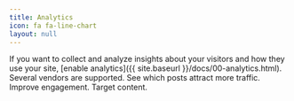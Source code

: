 ```yaml
---
title: Analytics
icon: fa fa-line-chart
layout: null
---
```


If you want to collect and analyze insights about your visitors and how they use your site, [enable analytics]({{ site.baseurl }}/docs/00-analytics.html). Several vendors are supported. See which posts attract more traffic. Improve engagement. Target content.